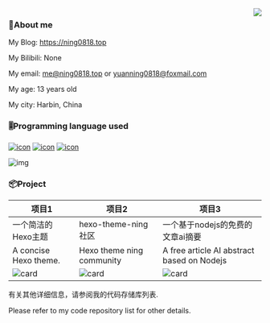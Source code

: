 
<a href="#">
  <br /><br /><br />
  <img align="right" src="https://github-readme-stats.xaoxuu.com/api?username=ning0818&count_private=true&show_icons=true" />
</a>

###  👦About me
My Blog: https://ning0818.top

My Bilibili: None

My email: me@ning0818.top or yuanning0818@foxmail.com

My age: 13 years old

My city: Harbin, China

### 🎚️Programming language used
[![icon](https://img.shields.io/badge/-Python-3e74a2?style=flat-square&logo=Python&logoColor=fff)](https://www.python.org/) [![icon](https://img.shields.io/badge/-Go-00add8?style=flat-square&logo=Go&logoColor=fff)](https://go.dev/)  [![icon](https://img.shields.io/badge/-Node.js-339933?style=flat-square&logo=Node.js&logoColor=fff)](https://nodejs.org/)

![img](https://github-readme-stats.xaoxuu.com/api/top-langs/?username=ning0818&layout=compact)

### 📦Project
| 项目1 | 项目2 | 项目3 |
| --- | --- | ---|
| 一个简洁的Hexo主题 | hexo-theme-ning社区 | 一个基于nodejs的免费的文章ai摘要 |
| A concise Hexo theme. | Hexo theme ning community | A free article AI abstract based on Nodejs |
| ![card](https://github-readme-stats.xaoxuu.com/api/pin/?username=ning0818&repo=Hexo-theme-Ning&show_owner=true) | ![card](https://github-readme-stats.xaoxuu.com/api/pin/?username=ning0818&repo=demo&show_owner=true) | ![card](https://github-readme-stats.xaoxuu.com/api/pin/?username=ning0818&repo=ai-postsummary&show_owner=true) |

有关其他详细信息，请参阅我的代码存储库列表.

Please refer to my code repository list for other details.
